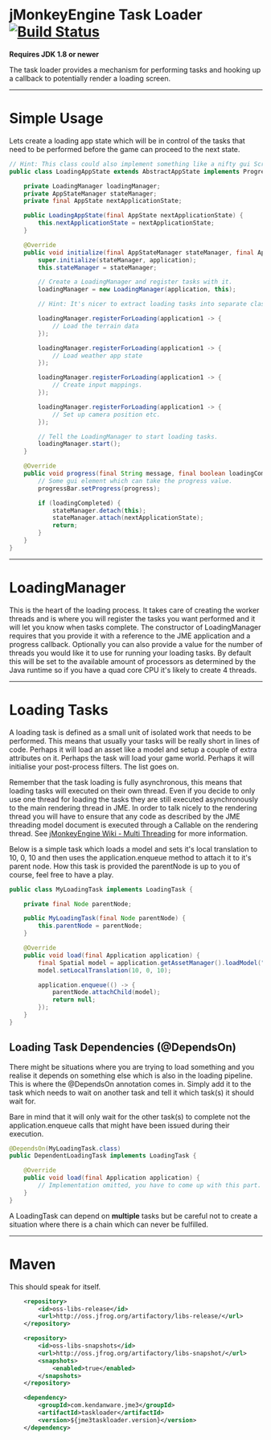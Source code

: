 jMonkeyEngine Task Loader [![Build Status](https://travis-ci.org/Kendanware/jme3-taskloader.svg?branch=master)](https://travis-ci.org/Kendanware/jme3-taskloader)
==========================

__Requires JDK 1.8 or newer__

The task loader provides a mechanism for performing tasks and hooking up a callback to potentially render a loading screen.

- - -

# Simple Usage

Lets create a loading app state which will be in control of the tasks that need to be performed before the game can proceed
to the next state.

```java
// Hint: This class could also implement something like a nifty gui ScreenController and provide access to GUI elements.
public class LoadingAppState extends AbstractAppState implements ProgressCallback {

    private LoadingManager loadingManager;
    private AppStateManager stateManager;
    private final AppState nextApplicationState;

    public LoadingAppState(final AppState nextApplicationState) {
        this.nextApplicationState = nextApplicationState;
    }

    @Override
    public void initialize(final AppStateManager stateManager, final Application application) {
        super.initialize(stateManager, application);
        this.stateManager = stateManager;

        // Create a LoadingManager and register tasks with it.
        loadingManager = new LoadingManager(application, this);

        // Hint: It's nicer to extract loading tasks into separate class files instead of using lambdas for cleaner, more organized code.

        loadingManager.registerForLoading(application1 -> {
            // Load the terrain data
        });

        loadingManager.registerForLoading(application1 -> {
            // Load weather app state
        });

        loadingManager.registerForLoading(application1 -> {
            // Create input mappings.
        });

        loadingManager.registerForLoading(application1 -> {
            // Set up camera position etc.
        });

        // Tell the LoadingManager to start loading tasks.
        loadingManager.start();
    }

    @Override
    public void progress(final String message, final boolean loadingCompleted, final float progress) {
        // Some gui element which can take the progress value.
        progressBar.setProgress(progress);

        if (loadingCompleted) {
            stateManager.detach(this);
            stateManager.attach(nextApplicationState);
            return;
        }
    }
}
```

- - -

# LoadingManager

This is the heart of the loading process. It takes care of creating the worker threads and is where you will register the
tasks you want performed and it will let you know when tasks complete. The constructor of LoadingManager requires that you
provide it with a reference to the JME application and a progress callback. Optionally you can also provide a value for
the number of threads you would like it to use for running your loading tasks. By default this will be set to the available
amount of processors as determined by the Java runtime so if you have a quad core CPU it's likely to create 4 threads.

- - -

# Loading Tasks

A loading task is defined as a small unit of isolated work that needs to be performed. This means that usually your tasks
will be really short in lines of code. Perhaps it will load an asset like a model and setup a couple of extra attributes
on it. Perhaps the task will load your game world. Perhaps it will initialise your post-process filters. The list goes on.

Remember that the task loading is fully asynchronous, this means that loading tasks will executed on their own thread. Even
if you decide to only use one thread for loading the tasks they are still executed asynchronously to the main rendering
thread in JME. In order to talk nicely to the rendering thread you will have to ensure that any code as described by
the JME threading model document is executed through a Callable on the rendering thread. See
[jMonkeyEngine Wiki - Multi Threading](http://wiki.jmonkeyengine.org/doku.php/jme3:advanced:multithreading) for more information.

Below is a simple task which loads a model and sets it's local translation to 10, 0, 10 and then uses the application.enqueue
method to attach it to it's parent node. How this task is provided the parentNode is up to you of course, feel free to have
a play.

```java
public class MyLoadingTask implements LoadingTask {

    private final Node parentNode;

    public MyLoadingTask(final Node parentNode) {
        this.parentNode = parentNode;
    }

    @Override
    public void load(final Application application) {
        final Spatial model = application.getAssetManager().loadModel("Models/some-model.j3o");
        model.setLocalTranslation(10, 0, 10);

        application.enqueue(() -> {
            parentNode.attachChild(model);
            return null;
        });
    }
}
```

## Loading Task Dependencies (@DependsOn)

There might be situations where you are trying to load something and you realise it depends on something else which is also
in the loading pipeline. This is where the @DependsOn annotation comes in. Simply add it to the task which needs to wait on
another task and tell it which task(s) it should wait for.

Bare in mind that it will only wait for the other task(s) to complete not the application.enqueue calls that might have been
issued during their execution.

```java
@DependsOn(MyLoadingTask.class)
public DependentLoadingTask implements LoadingTask {

    @Override
    public void load(final Application application) {
        // Implementation omitted, you have to come up with this part.
    }
}
```

A LoadingTask can depend on __multiple__ tasks but be careful not to create a situation where there is a chain which can
never be fulfilled.

- - - 

# Maven

This should speak for itself.

```xml
    <repository>
        <id>oss-libs-release</id>
        <url>http://oss.jfrog.org/artifactory/libs-release/</url>
    </repository>

    <repository>
        <id>oss-libs-snapshots</id>
        <url>http://oss.jfrog.org/artifactory/libs-snapshot/</url>
        <snapshots>
            <enabled>true</enabled>
        </snapshots>
    </repository>

    <dependency>
        <groupId>com.kendanware.jme3</groupId>
        <artifactId>taskloader</artifactId>
        <version>${jme3taskloader.version}</version>
    </dependency>
```
